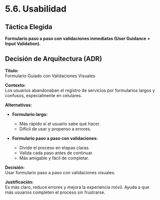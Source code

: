 # 5.6. Usabilidad

## Táctica Elegida

**Formulario paso a paso con validaciones inmediatas (User Guidance + Input Validation).**

## Decisión de Arquitectura (ADR)

**Título:**  
Formulario Guiado con Validaciones Visuales

**Contexto:**  
Los usuarios abandonaban el registro de servicios por formularios largos y confusos, especialmente en celulares.

**Alternativas:**

- **Formulario largo:**

  - Más rápido si el usuario sabe qué hacer.
  - Difícil de usar y propenso a errores.

- **Formulario paso a paso con validaciones:**
  - Divide el proceso en etapas claras.
  - Valida cada paso antes de continuar.
  - Más amigable y fácil de completar.

**Decisión:**  
Usar formulario paso a paso con validaciones visuales.

**Justificación:**  
Es más claro, reduce errores y mejora la experiencia móvil. Ayuda a que más usuarios completen el proceso sin frustrarse.
